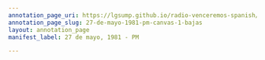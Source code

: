 ```yaml
---
annotation_page_uri: https://lgsump.github.io/radio-venceremos-spanish/annotations/27-de-mayo-1981-pm-canvas-1-bajas.json
annotation_page_slug: 27-de-mayo-1981-pm-canvas-1-bajas
layout: annotation_page
manifest_label: 27 de mayo, 1981 - PM

---
```

